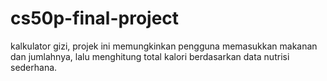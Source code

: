 # cs50p-final-project
kalkulator gizi, projek ini memungkinkan pengguna memasukkan makanan dan jumlahnya, lalu menghitung total kalori berdasarkan data nutrisi sederhana.
